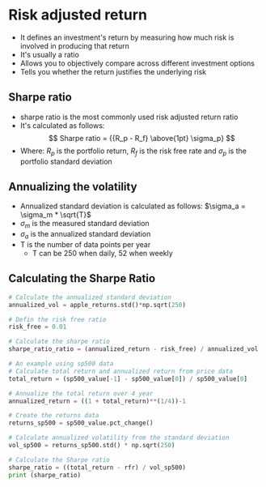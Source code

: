 # Risk adjusted return

- It defines an investment's return by measuring how much risk is involved in producing that return
- It's usually a ratio
- Allows you to objectively compare across different investment options
- Tells you whether the return justifies the underlying risk

## Sharpe ratio

- sharpe ratio is the most commonly used risk adjusted return ratio
- It's calculated as follows:
$$
Sharpe ratio = {{R_p - R_f} \above{1pt} \sigma_p}
$$
- Where: $R_p$ is the portfolio return, $R_f$ is the risk free rate and $\sigma_p$ is the portfolio standard deviation

## Annualizing the volatility

- Annualized standard deviation is calculated as follows: $\sigma_a =  \sigma_m * \sqrt{T}$
- $\sigma_m$ is the measured standard deviation
- $\sigma_a$ is the annualized standard deviation
- T is the number of data points per year
  - T can be 250 when daily, 52 when weekly

## Calculating the Sharpe Ratio

```python
# Calculate the annualized standard deviation
annualized_vol = apple_returns.std()*np.sqrt(250)

# Defin the risk free ratio
risk_free = 0.01

# Calculate the sharpe ratio
sharpe_ratio_ratio = (annualized_return - risk_free) / annualized_vol
```

```python
# An example using sp500 data
# Calculate total return and annualized return from price data
total_return = (sp500_value[-1] - sp500_value[0]) / sp500_value[0]

# Annualize the total return over 4 year
annualized_return = ((1 + total_return)**(1/4))-1

# Create the returns data
returns_sp500 = sp500_value.pct_change()

# Calculate annualized volatility from the standard deviation
vol_sp500 = returns_sp500.std() * np.sqrt(250)

# Calculate the Sharpe ratio
sharpe_ratio = ((total_return - rfr) / vol_sp500)
print (sharpe_ratio)
```


